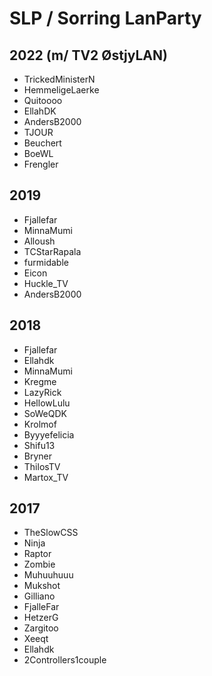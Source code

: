 # SLP / Sorring LanParty


##  2022 (m/ TV2 ØstjyLAN)

- TrickedMinisterN
- HemmeligeLaerke
- Quitoooo
- EllahDK
- AndersB2000
- TJOUR
- Beuchert
- BoeWL
- Frengler

## 2019

- Fjallefar
- MinnaMumi
- Alloush
- TCStarRapala
- furmidable
- Eicon
- Huckle_TV
- AndersB2000

## 2018

- Fjallefar
- Ellahdk
- MinnaMumi
- Kregme
- LazyRick
- HellowLulu
- SoWeQDK
- Krolmof
- Byyyefelicia
- Shifu13
- Bryner
- ThilosTV
- Martox_TV

## 2017

- TheSlowCSS
- Ninja
- Raptor
- Zombie
- Muhuuhuuu
- Mukshot
- Gilliano
- FjalleFar
- HetzerG
- Zargitoo
- Xeeqt
- Ellahdk
- 2Controllers1couple
